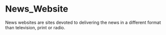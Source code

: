 # News_Website
News websites are sites devoted to delivering the news in a different format than television, print or radio. 
